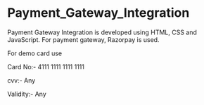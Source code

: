 # Payment_Gateway_Integration
Payment Gateway Integration is developed using HTML, CSS and JavaScript. For payment gateway, Razorpay is used.

For demo card use

Card No:- 4111 1111 1111 1111

cvv:- Any

Validity:- Any
